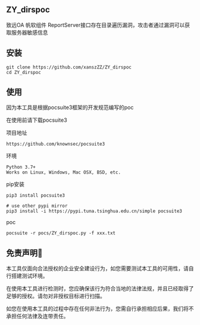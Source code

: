 ## ZY_dirspoc

致远OA 帆软组件 ReportServer接口存在目录遍历漏洞，攻击者通过漏洞可以获取服务器敏感信息

## 安装

```
git clone https://github.com/xanszZZ/ZY_dirspoc
cd ZY_dirspoc
```

## 使用

因为本工具是根据pocsuite3框架的开发规范编写的poc

在使用前请下载pocsuite3

项目地址

```
https://github.com/knownsec/pocsuite3
```

环境

```
Python 3.7+
Works on Linux, Windows, Mac OSX, BSD, etc.
```

pip安装

```
pip3 install pocsuite3

# use other pypi mirror
pip3 install -i https://pypi.tuna.tsinghua.edu.cn/simple pocsuite3
```

poc

```
pocsuite -r pocs/ZY_dirspoc.py -f xxx.txt
```



## 免责声明🧐

本工具仅面向合法授权的企业安全建设行为，如您需要测试本工具的可用性，请自行搭建测试环境。

在使用本工具进行检测时，您应确保该行为符合当地的法律法规，并且已经取得了足够的授权。请勿对非授权目标进行扫描。

如您在使用本工具的过程中存在任何非法行为，您需自行承担相应后果，我们将不承担任何法律及连带责任。